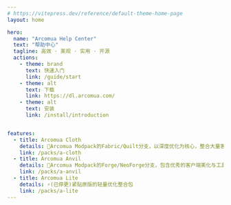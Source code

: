 ```yaml
---
# https://vitepress.dev/reference/default-theme-home-page
layout: home

hero:
  name: "Arcomua Help Center"
  text: "帮助中心"
  tagline: 高效 · 美观 · 实用 · 开源
  actions:
    - theme: brand
      text: 快速入门
      link: /guide/start
    - theme: alt
      text: 下载
      link: https://dl.arcomua.com/
    - theme: alt
      text: 安装
      link: /install/introduction


features:
  - title: Arcomua Cloth
    details: 🧣Arcomua Modpack的Fabric/Quilt分支，以深度优化为核心，整合大量客户端美化与工具类模组。
    link: /packs/a-cloth
  - title: Arcomua Anvil
    details: 🔨Arcomua Modpack的Forge/NeoForge分支，包含优秀的客户端美化与工具模组整合。
    link: /packs/a-anvil
  - title: Arcomua Lite
    details: ⚡(已停更)紧贴原版的轻量优化整合包
    link: /packs/a-lite
---
```


